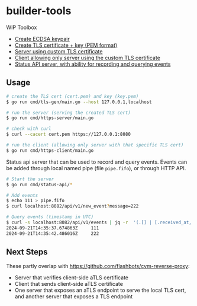 # builder-tools

WIP Toolbox

- [Create ECDSA keypair](cmd/ecdsa-gen/main.go)
- [Create TLS certificate + key (PEM format)](cmd/tls-gen/main.go)
- [Server using custom TLS certificate](cmd/https-server/main.go)
- [Client allowing only server using the custom TLS certificate](cmd/https-client/main.go)
- [Status API server, with ability for recording and querying events](cmd/status-api/)

## Usage

```bash
# create the TLS cert (cert.pem) and key (key.pem)
$ go run cmd/tls-gen/main.go --host 127.0.0.1,localhost

# run the server (serving the created TLS cert)
$ go run cmd/https-server/main.go

# check with curl
$ curl --cacert cert.pem https://127.0.0.1:8080

# run the client (allowing only server with that specific TLS cert)
$ go run cmd/https-client/main.go
```

Status api server that can be used to record and query events. Events can be added through local named pipe (file `pipe.fifo`), or through HTTP API.

```bash
# Start the server
$ go run cmd/status-api/*

# Add events
$ echo 111 > pipe.fifo
$ curl localhost:8082/api/v1/new_event?message=222

# Query events (timestamp in UTC)
$ curl -s localhost:8082/api/v1/events | jq -r  '(.[] | [.received_at, .message]) | @tsv'
2024-09-21T14:35:37.674863Z     111
2024-09-21T14:35:42.486016Z     222
```


## Next Steps

These partly overlap with https://github.com/flashbots/cvm-reverse-proxy:
- Server that verifies client-side aTLS certificate
- Client that sends client-side aTLS certificate
- One server that exposes an aTLS endpoint to serve the local TLS cert, and another server that exposes a TLS endpoint
